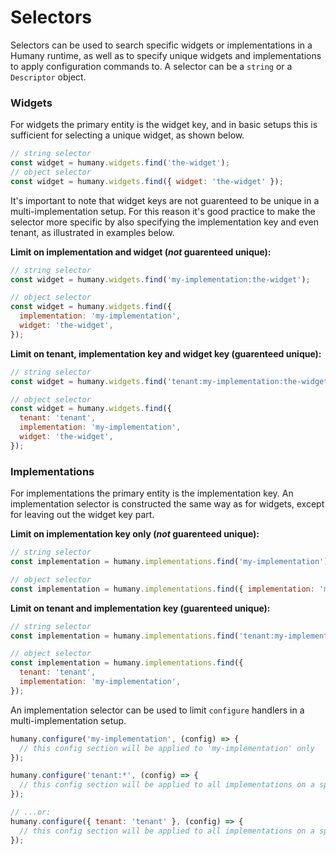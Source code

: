 # Selectors
Selectors can be used to search specific widgets or implementations in a Humany runtime, as well as to specify unique widgets and implementations to apply configuration commands to. A selector can be a `string` or a `Descriptor` object.

### Widgets
For widgets the primary entity is the widget key, and in basic setups this is sufficient for selecting a unique widget, as shown below.
```javascript
// string selector
const widget = humany.widgets.find('the-widget');
// object selector
const widget = humany.widgets.find({ widget: 'the-widget' });
```
It's important to note that widget keys are not guarenteed to be unique in a multi-implementation setup. For this reason it's good practice to make the selector more specific by also specifying the implementation key and even tenant, as illustrated in examples below.

**Limit on implementation and widget (_not_ guarenteed unique):**
```javascript
// string selector
const widget = humany.widgets.find('my-implementation:the-widget');

// object selector
const widget = humany.widgets.find({
  implementation: 'my-implementation',
  widget: 'the-widget',
});
```
**Limit on tenant, implementation key and widget key (guarenteed unique):**
```javascript
// string selector
const widget = humany.widgets.find('tenant:my-implementation:the-widget');

// object selector
const widget = humany.widgets.find({
  tenant: 'tenant',
  implementation: 'my-implementation',
  widget: 'the-widget',
});
```
### Implementations
For implementations the primary entity is the implementation key. An implementation selector is constructed the same way as for widgets, except for leaving out the widget key part.

**Limit on implementation key only (_not_ guarenteed unique):**
```javascript
// string selector
const implementation = humany.implementations.find('my-implementation');

// object selector
const implementation = humany.implementations.find({ implementation: 'my-implementation' });
```

**Limit on tenant and implementation key (guarenteed unique):**
```javascript
// string selector
const implementation = humany.implementations.find('tenant:my-implementation');

// object selector
const implementation = humany.implementations.find({
  tenant: 'tenant',
  implementation: 'my-implementation',
});
```
An implementation selector can be used to limit `configure` handlers in a multi-implementation setup.
```javascript
humany.configure('my-implementation', (config) => {
  // this config section will be applied to 'my-implementation' only
});

humany.configure('tenant:*', (config) => {
  // this config section will be applied to all implementations on a specific tenant
});

// ...or:
humany.configure({ tenant: 'tenant' }, (config) => {
  // this config section will be applied to all implementations on a specific tenant
});
```
